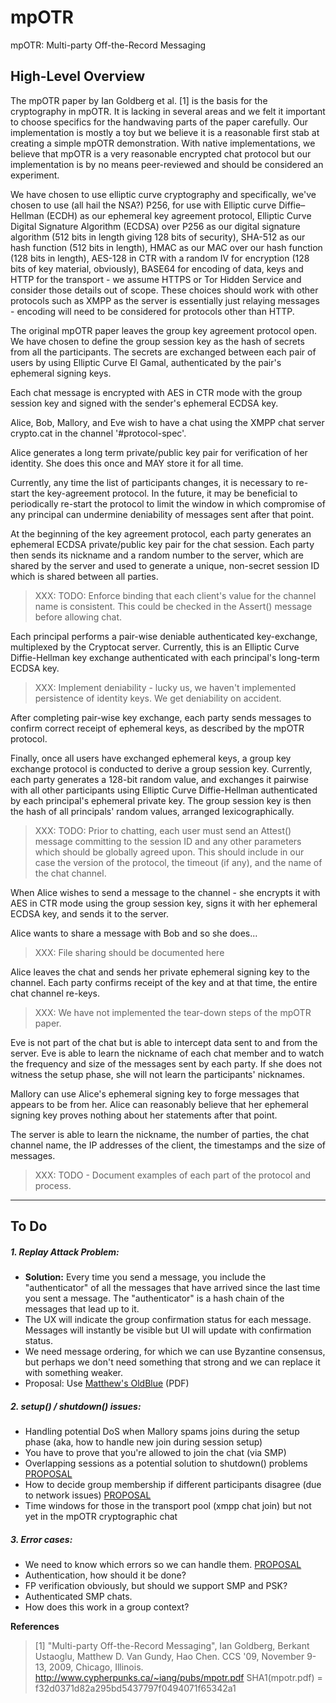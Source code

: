 mpOTR
=====
mpOTR: Multi-party Off-the-Record Messaging

## High-Level Overview

The mpOTR paper by Ian Goldberg et al. [1] is the basis for the cryptography in
mpOTR. It is lacking in several areas and we felt
it important to choose specifics for the handwaving parts of the paper
carefully.  Our implementation is mostly a toy but we believe it is a
reasonable first stab at creating a simple mpOTR demonstration. With native
implementations, we believe that mpOTR is a very reasonable encrypted chat
protocol but our implementation is by no means peer-reviewed and should be
considered an experiment.

We have chosen to use elliptic curve cryptography and specifically, we've
chosen to use (all hail the NSA?) P256, for use with Elliptic curve
Diffie–Hellman (ECDH) as our ephemeral key agreement protocol,
Elliptic Curve Digital Signature Algorithm (ECDSA) over P256 as our digital
signature algorithm (512 bits in length giving 128 bits of security),
SHA-512 as our hash function (512 bits in length), HMAC as our MAC over
our hash function (128 bits in length), AES-128 in CTR with a random IV for
encryption (128 bits of key material, obviously), BASE64 for encoding of data,
keys and HTTP for the transport - we assume HTTPS or Tor Hidden Service and
consider those details out of scope. These choices should work with other
protocols such as XMPP as the server is essentially just relaying messages -
encoding will need to be considered for protocols other than HTTP.

The original mpOTR paper leaves the group key agreement protocol open. We have
chosen to define the group session key as the hash of secrets from all the
participants. The secrets are exchanged between each pair of users by using
Elliptic Curve El Gamal, authenticated by the pair's ephemeral signing keys.

Each chat message is encrypted with AES in CTR mode with the group session
key and signed with the sender's ephemeral ECDSA key.

Alice, Bob, Mallory, and Eve wish to have a chat using the XMPP
chat server crypto.cat in the channel '#protocol-spec'.

Alice generates a long term private/public key pair for verification of her
identity. She does this once and MAY store it for all time.

Currently, any time the list of participants changes, it is necessary to
re-start the key-agreement protocol. In the future, it may be beneficial to
periodically re-start the protocol to limit the window in which compromise of
any principal can undermine deniability of messages sent after that point.

At the beginning of the key agreement protocol, each party generates an
ephemeral ECDSA private/public key pair for the chat session. Each party then
sends its nickname and a random number to the server, which are shared by the
server and used to generate a unique, non-secret session ID which is shared
between all parties.

>   XXX: TODO: Enforce binding that each client's value for the channel name is
> consistent. This could be checked in the Assert() message before allowing chat.

Each principal performs a pair-wise deniable authenticated key-exchange,
multiplexed by the Cryptocat server. Currently, this is an Elliptic Curve
Diffie-Hellman key exchange authenticated with each principal's long-term ECDSA
key.

>   XXX: Implement deniability - lucky us, we haven't implemented persistence of
>   identity keys. We get deniability on accident.

After completing pair-wise key exchange, each party sends messages to confirm
correct receipt of ephemeral keys, as described by the mpOTR protocol.

Finally, once all users have exchanged ephemeral keys, a group key exchange
protocol is conducted to derive a group session key. Currently, each party
generates a 128-bit random value, and exchanges it pairwise with all other
participants using Elliptic Curve Diffie-Hellman authenticated by each
principal's ephemeral private key. The group session key is then the hash of
all principals' random values, arranged lexicographically.

>   XXX: TODO: Prior to chatting, each user must send an Attest() message
>   committing to the session ID and any other parameters which should be globally
>   agreed upon. This should include in our case the version of the protocol, the
>   timeout (if any), and the name of the chat channel.

When Alice wishes to send a message to the channel - she encrypts it with AES
in CTR mode using the group session key, signs it with her ephemeral ECDSA key,
and sends it to the server.

Alice wants to share a message with Bob and so she does...

>   XXX: File sharing should be documented here

Alice leaves the chat and sends her private ephemeral signing key to the
channel. Each party confirms receipt of the key and at that time, the entire
chat channel re-keys.

>    XXX: We have not implemented the tear-down steps of the mpOTR paper.

Eve is not part of the chat but is able to intercept data sent to and from the
server. Eve is able to learn the nickname of each chat member and to watch the
frequency and size of the messages sent by each party. If she does not witness
the setup phase, she will not learn the participants' nicknames.

Mallory can use Alice's ephemeral signing key to forge messages that appears to
be from her. Alice can reasonably believe that her ephemeral signing key proves
nothing about her statements after that point.

The server is able to learn the nickname, the number of parties, the chat
channel name, the IP addresses of the client, the timestamps and the size of
messages.

> XXX: TODO - Document examples of each part of the protocol and process.

***


## To Do
##### 1. Replay Attack Problem:  

- **Solution:** Every time you send a message, you include the "authenticator" of all the messages that have arrived since the last time you sent a message. The "authenticator" is a hash chain of the messages that lead up to it.  
- The UX will indicate the group confirmation status for each message. Messages will instantly be visible but UI will update with confirmation status.  
- We need message ordering, for which we can use Byzantine consensus, but perhaps we don't need something that strong and we can replace it with something weaker.  
- Proposal: Use [Matthew's OldBlue](http://matt.singlethink.net/projects/mpotr/oldblue-draft.pdf) (PDF)

##### 2. setup() / shutdown() issues:  

- Handling potential DoS when Mallory spams joins during the setup phase (aka, how to handle new join during session setup)  
- You have to prove that you're allowed to join the chat (via SMP)  
- Overlapping sessions as a potential solution to shutdown() problems  [PROPOSAL](http://lists.cypherpunks.ca/pipermail/otr-dev/2012-July/001334.html)
- How to decide group membership if different participants disagree (due to network issues) [PROPOSAL](http://lists.cypherpunks.ca/pipermail/otr-dev/2012-October/001481.html)
- Time windows for those in the transport pool (xmpp chat join) but not yet in the mpOTR cryptographic chat  

##### 3. Error cases:

- We need to know which errors so we can handle them. [PROPOSAL](http://lists.cypherpunks.ca/pipermail/otr-dev/2012-October/001480.html)
- Authentication, how should it be done?
- FP verification obviously, but should we support SMP and PSK?
- Authenticated SMP chats.
- How does this work in a group context?

**References**
> [1] "Multi-party Off-the-Record Messaging", Ian Goldberg, Berkant Ustaoglu,
> Matthew D. Van Gundy, Hao Chen.  CCS '09, November 9-13, 2009, Chicago, Illinois.
> http://www.cypherpunks.ca/~iang/pubs/mpotr.pdf
> SHA1(mpotr.pdf) = f32d0371d82a295bd5437797f0494071f65342a1


